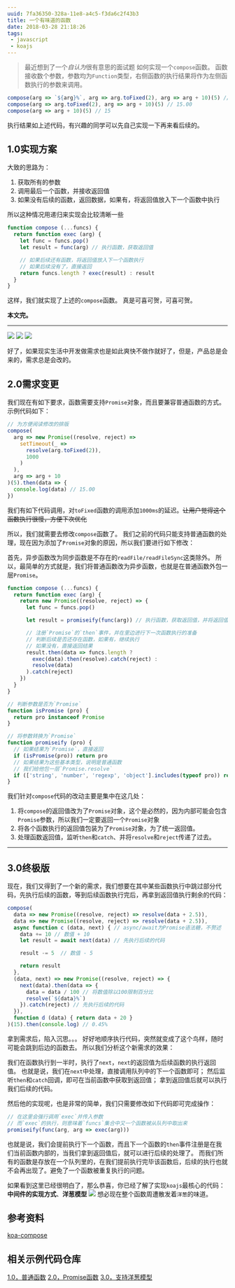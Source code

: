 ```yaml
---
uuid: 7fa36350-328a-11e8-a4c5-f3da6c2f43b3
title: 一个有味道的函数
date: 2018-03-28 21:18:26
tags:
 - javascript
 - koajs
---
```


> 最近想到了一个*自认为*很有意思的面试题
如何实现一个`compose`函数。
函数接收数个参数，参数均为`Function`类型，右侧函数的执行结果将作为左侧函数执行的参数来调用。

<!-- more -->

```javascript
compose(arg => `${arg}%`, arg => arg.toFixed(2), arg => arg + 10)(5) // 15.00%
compose(arg => arg.toFixed(2), arg => arg + 10)(5) // 15.00
compose(arg => arg + 10)(5) // 15
```

执行结果如上述代码，有兴趣的同学可以先自己实现一下再来看后续的。

## 1.0实现方案

大致的思路为：
1. 获取所有的参数
2. 调用最后一个函数，并接收返回值
3. 如果没有后续的函数，返回数据，如果有，将返回值放入下一个函数中执行

所以这种情况用递归来实现会比较清晰一些

```javascript
function compose (...funcs) {
  return function exec (arg) {
    let func = funcs.pop()
    let result = func(arg) // 执行函数，获取返回值

    // 如果后续还有函数，将返回值放入下一个函数执行
    // 如果后续没有了，直接返回
    return funcs.length ? exec(result) : result
  }
}
```

这样，我们就实现了上述的`compose`函数。
真是可喜可贺，可喜可贺。

**本文完。**

----
![](/images/koajs-code-review/pic-1.jpg)
![](/images/koajs-code-review/pic-1.jpg)
![](/images/koajs-code-review/pic-1.jpg)

好了，如果现实生活中开发做需求也是如此爽快不做作就好了，但是，产品总是会来的，需求总是会改的。

## 2.0需求变更

我们现在有如下要求，函数需要支持`Promise`对象，而且要兼容普通函数的方式。
示例代码如下：
```javascript
// 为方便阅读修改的排版
compose(
  arg => new Promise((resolve, reject) =>
    setTimeout(_ =>
      resolve(arg.toFixed(2)),
      1000
    )
  ),
  arg => arg + 10
)(5).then(data => {
  console.log(data) // 15.00
})
```

我们有如下代码调用，对`toFixed`函数的调用添加`1000ms`的延迟。~~让用户觉得这个函数执行很慢，方便下次优化~~

所以，我们就需要去修改`compose`函数了。
我们之前的代码只能支持普通函数的处理，现在因为添加了`Promise`对象的原因，所以我们要进行如下修改：

首先，异步函数改为同步函数是不存在的`readFile/readFileSync`这类除外。
所以，最简单的方式就是，我们将普通函数改为异步函数，也就是在普通函数外包一层`Promise`。

```javascript
function compose (...funcs) {
  return function exec (arg) {
    return new Promise((resolve, reject) => {
      let func = funcs.pop()

      let result = promiseify(func(arg)) // 执行函数，获取返回值，并将返回值转换为`Promise`对象

      // 注册`Promise`的`then`事件，并在里边进行下一次函数执行的准备
      // 判断后续是否还存在函数，如果有，继续执行
      // 如果没有，直接返回结果
      result.then(data => funcs.length ?
        exec(data).then(resolve).catch(reject) :
        resolve(data)
      ).catch(reject)
    })
  }
}

// 判断参数是否为`Promise`
function isPromise (pro) {
  return pro instanceof Promise
}

// 将参数转换为`Promise`
function promiseify (pro) {
  // 如果结果为`Promise`，直接返回
  if (isPromise(pro)) return pro
  // 如果结果为这些基本类型，说明是普通函数
  // 我们给他包一层`Promise.resolve`
  if (['string', 'number', 'regexp', 'object'].includes(typeof pro)) return Promise.resolve(pro)
}
```

我们针对`compose`代码的改动主要是集中在这几处：
1. 将`compose`的返回值改为了`Promise`对象，这个是必然的，因为内部可能会包含`Promise`参数，所以我们一定要返回一个`Promise`对象
2. 将各个函数执行的返回值包装为了`Promise`对象，为了统一返回值。
3. 处理函数返回值，监听`then`和`catch`、并将`resolve`和`reject`传递了过去。

----

## 3.0终极版

现在，我们又得到了一个新的需求，我们想要在其中某些函数执行中跳过部分代码，先执行后续的函数，等到后续函数执行完后，再拿到返回值执行剩余的代码：
```javascript
compose(
  data => new Promise((resolve, reject) => resolve(data + 2.5)),
  data => new Promise((resolve, reject) => resolve(data + 2.5)),
  async function c (data, next) { // async/await为Promise语法糖，不赘述
    data += 10 // 数值 + 10
    let result = await next(data) // 先执行后续的代码

    result -= 5  // 数值 - 5

    return result
  },
  (data, next) => new Promise((resolve, reject) => {
    next(data).then(data => {
      data = data / 100 // 将数值除以100限制百分比
      resolve(`${data}%`)
    }).catch(reject) // 先执行后续的代码
  }),
  function d (data) { return data + 20 }
)(15).then(console.log) // 0.45%
```

拿到需求后，陷入沉思。。。
好好地顺序执行代码，突然就变成了这个鸟样，随时可能会跳到后边的函数去。
所以我们分析这个新需求的效果：

我们在函数执行到一半时，执行了`next`，`next`的返回值为后续函数的执行返回值。
也就是说，我们在`next`中处理，直接调用队列中的下一个函数即可；
然后监听`then`和`catch`回调，即可在当前函数中获取到返回值；
拿到返回值后就可以执行我们后续的代码。

然后他的实现呢，也是非常的简单，我们只需要修改如下代码即可完成操作：
```javascript
// 在这里会强行调用`exec`并传入参数
// 而`exec`的执行，则意味着`funcs`集合中又一个函数被从队列中取出来
promiseify(func(arg, arg => exec(arg)))
```

也就是说，我们会提前执行下一个函数，而且下一个函数的`then`事件注册是在我们当前函数内部的，当我们拿到返回值后，就可以进行后续的处理了。
而我们所有的函数是存放在一个队列里的，在我们提前执行完毕该函数后，后续的执行也就不会再出现了。避免了一个函数被重复执行的问题。

如果看到这里已经很明白了，那么恭喜，你已经了解了实现`koajs`最核心的代码：
**中间件的实现方式**、**洋葱模型**
![](/images/koajs-code-review/pic-2.png)
想必现在整个函数周遭散发着`洋葱`的味道。

## 参考资料

[koa-compose](https://github.com/koajs/compose/blob/master/index.js)

## 相关示例代码仓库

[1.0，普通函数](https://github.com/Jiasm/notebook/blob/master/compose.js)
[2.0，Promise函数](https://github.com/Jiasm/notebook/blob/master/compose-promise.js)
[3.0，支持洋葱模型](https://github.com/Jiasm/notebook/blob/master/compose-promise-with-next.js)
